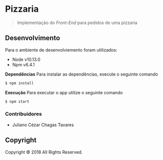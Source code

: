 # Pizzaria #

> Implementação do *Front-End* para pedidos de uma pizzaria

## Desenvolvimento ##

Para o ambiente de desenvolviemento foram utilizados:

- Node v10.13.0
- Npm  v6.4.1

**Dependências**
Para instalar as dependências, execute o seguinte comando
``` bash
$ npm install
```

**Execução**
Para executar o app utilize o seguinte comando
```bash
$ npm start
```

### Contribuidores ###
- Juliano Cézar Chagas Tavares
  
## Copyright ##

Copyright © 2018 All Rights Reserved.

